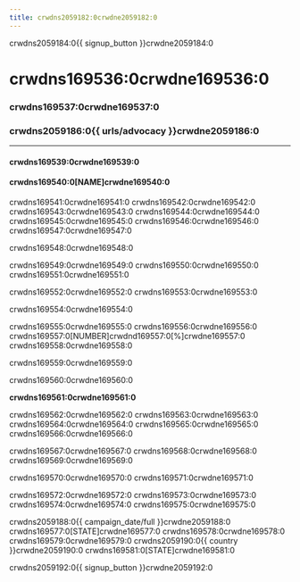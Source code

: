 ```yaml
---
title: crwdns2059182:0crwdne2059182:0
---
```


crwdns2059184:0{{ signup_button }}crwdne2059184:0

# crwdns169536:0crwdne169536:0

### crwdns169537:0crwdne169537:0

### crwdns2059186:0{{ urls/advocacy }}crwdne2059186:0

* * *

#### crwdns169539:0crwdne169539:0

#### crwdns169540:0[NAME]crwdne169540:0

crwdns169541:0crwdne169541:0 crwdns169542:0crwdne169542:0 crwdns169543:0crwdne169543:0 crwdns169544:0crwdne169544:0 crwdns169545:0crwdne169545:0 crwdns169546:0crwdne169546:0 crwdns169547:0crwdne169547:0

crwdns169548:0crwdne169548:0

crwdns169549:0crwdne169549:0 crwdns169550:0crwdne169550:0 crwdns169551:0crwdne169551:0

crwdns169552:0crwdne169552:0 crwdns169553:0crwdne169553:0

crwdns169554:0crwdne169554:0

crwdns169555:0crwdne169555:0 crwdns169556:0crwdne169556:0 crwdns169557:0[NUMBER]crwdnd169557:0[%]crwdne169557:0 crwdns169558:0crwdne169558:0

crwdns169559:0crwdne169559:0

crwdns169560:0crwdne169560:0

**crwdns169561:0crwdne169561:0**

crwdns169562:0crwdne169562:0 crwdns169563:0crwdne169563:0 crwdns169564:0crwdne169564:0 crwdns169565:0crwdne169565:0 crwdns169566:0crwdne169566:0

crwdns169567:0crwdne169567:0 crwdns169568:0crwdne169568:0 crwdns169569:0crwdne169569:0

crwdns169570:0crwdne169570:0 crwdns169571:0crwdne169571:0

crwdns169572:0crwdne169572:0 crwdns169573:0crwdne169573:0 crwdns169574:0crwdne169574:0 crwdns169575:0crwdne169575:0

crwdns2059188:0{{ campaign_date/full }}crwdne2059188:0 crwdns169577:0[STATE]crwdne169577:0 crwdns169578:0crwdne169578:0 crwdns169579:0crwdne169579:0 crwdns2059190:0{{ country }}crwdne2059190:0 crwdns169581:0[STATE]crwdne169581:0

crwdns2059192:0{{ signup_button }}crwdne2059192:0